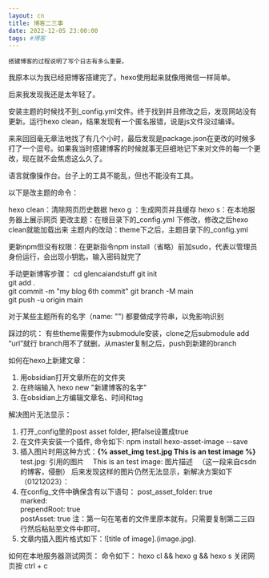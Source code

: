 ```yaml
---
layout: cn
title: 博客二三事
date: 2022-12-05 23:00:00
tags: #博客
---
```


	搭建博客的过程说明了写个日志有多么重要。

我原本以为我已经把博客搭建完了。hexo使用起来就像用微信一样简单。

后来我发现我还是太年轻了。

安装主题的时候找不到_config.yml文件。终于找到并且修改之后，发现网站没有更新。运行hexo clean，结果发现有一个匿名报错，说是js文件没过编译。

来来回回毫无章法地找了有几个小时，最后发现是package.json在更改的时候多打了一个逗号。如果我当时搭建博客的时候就事无巨细地记下来对文件的每一个更改，现在就不会焦虑这么久了。

语言就像操作台。台子上的工具不能乱，但也不能没有工具。

以下是改主题的命令：

hexo clean：清除网页历史数据
hexo g ：生成网页并且缓存
hexo s：在本地服务器上展示网页
更改主题：在根目录下的_config.yml 下修改，修改之后hexo clean就能加载出来
主题内的改动：theme下之后，主题目录下的_config.yml

更新npm但没有权限：在更新指令npm install（省略）前加sudo，代表以管理员身份运行，会出现小钥匙，输入密码就完了

手动更新博客步骤：
cd glencaiandstuff
git init  
git add .  
git commit -m "my blog 6th commit"
git branch -M main  
git push -u origin main

对于某些主题所有的名字（name: "") 都要做成字符串，以免影响识别

踩过的坑：
有些theme需要作为submodule安装，clone之后submodule add “url”就行
branch用不了就删，从master复制之后，push到新建的branch

如何在hexo上新建文章：
1. 用obsidian打开文章所在的文件夹
2. 在终端输入 hexo new <layout> "新建博客的名字"
3. 在obsidian上方编辑文章名、时间和tag

解决图片无法显示：
1. 打开_config里的post asset folder, 把false设置成true
2. 在文件夹安装一个插件, 命令如下: npm install hexo-asset-image --save
3. 插入图片时用这种方式：**{% asset_img test.jpg This is an test image %}**
　test.jpg: 引用的图片
　This is an test image: 图片描述
　（这一段来自csdn的博客，侵删）
后来发现这样的图片仍然无法显示，新解决方案如下（01212023）：
1. 在config_文件中确保含有以下语句：
		post_asset_folder: true  
	marked:  
		  prependRoot: true  
		  postAsset: true
注：第一句在笔者的文件里原本就有。只需要复制第二三四行然后粘贴至文件中即可。
2. 文章内插入图片格式如下：![title of image].(image.jpg).

如何在本地服务器测试网页：
命令如下：
hexo cl && hexo g && hexo s
关闭网页按 ctrl + c